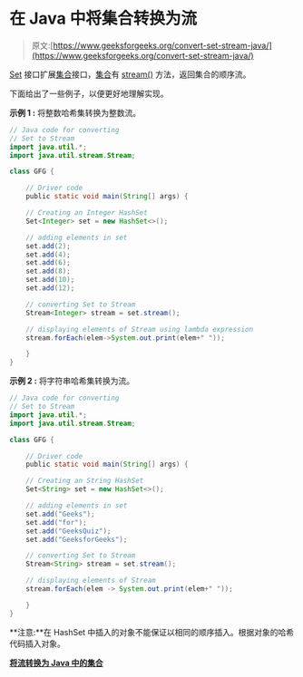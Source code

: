 # 在 Java 中将集合转换为流

> 原文:[https://www.geeksforgeeks.org/convert-set-stream-java/](https://www.geeksforgeeks.org/convert-set-stream-java/)

[Set](https://www.geeksforgeeks.org/set-in-java/) 接口扩展[集合](https://www.geeksforgeeks.org/collections-in-java-2/)接口，[集合](https://www.geeksforgeeks.org/collections-in-java-2/)有 [stream()](https://www.geeksforgeeks.org/stream-in-java/) 方法，返回集合的顺序流。

下面给出了一些例子，以便更好地理解实现。

**示例 1 :** 将整数哈希集转换为整数流。

```java
// Java code for converting 
// Set to Stream
import java.util.*;
import java.util.stream.Stream;

class GFG {

    // Driver code
    public static void main(String[] args) {

    // Creating an Integer HashSet
    Set<Integer> set = new HashSet<>();

    // adding elements in set
    set.add(2);
    set.add(4);
    set.add(6);
    set.add(8);
    set.add(10);
    set.add(12);

    // converting Set to Stream
    Stream<Integer> stream = set.stream();

    // displaying elements of Stream using lambda expression
    stream.forEach(elem->System.out.print(elem+" "));

    }
}
```

**示例 2 :** 将字符串哈希集转换为流。

```java
// Java code for converting 
// Set to Stream
import java.util.*;
import java.util.stream.Stream;

class GFG {

    // Driver code
    public static void main(String[] args) {

    // Creating an String HashSet
    Set<String> set = new HashSet<>();

    // adding elements in set
    set.add("Geeks");
    set.add("for");
    set.add("GeeksQuiz");
    set.add("GeeksforGeeks");

    // converting Set to Stream
    Stream<String> stream = set.stream();

    // displaying elements of Stream
    stream.forEach(elem -> System.out.print(elem+" "));

    }
}
```

**注意:**在 HashSet 中插入的对象不能保证以相同的顺序插入。根据对象的哈希代码插入对象。

**[将流转换为 Java 中的集合](https://www.geeksforgeeks.org/convert-stream-set-java/)**